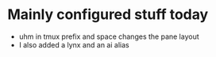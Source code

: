 # Mainly configured stuff today

- uhm in tmux prefix and space changes the pane layout
- I also added a lynx and an ai alias


